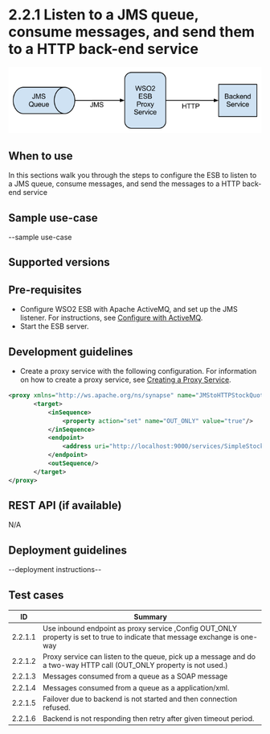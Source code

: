 
# 2.2.1  Listen to a JMS queue, consume messages, and send them to a HTTP back-end service

![EI as JMS consumer](images/JMS-Consumer.png)

## When to use
In this sections walk you through the steps to configure the ESB to listen to a JMS queue, consume messages, and send the messages to a HTTP back­-end service

## Sample use-case
--sample use-case

## Supported versions

## Pre-requisites

- Configure WSO2 ESB with Apache ActiveMQ, and set up the JMS listener. For instructions, see [Configure with ActiveMQ](https://docs.wso2.com/display/ESB500/Configure+with+ActiveMQ).
- Start the ESB server.

## Development guidelines

- Create a proxy service with the following configuration. For information on how to create a proxy service, see [Creating a Proxy Service](https://docs.wso2.com/display/ESB500/Adding+a+Proxy+Service).

```xml
<proxy xmlns="http://ws.apache.org/ns/synapse" name="JMStoHTTPStockQuoteProxy" transports="jms">
       <target>
           <inSequence>
               <property action="set" name="OUT_ONLY" value="true"/>
           </inSequence>
           <endpoint>
               <address uri="http://localhost:9000/services/SimpleStockQuoteService"/>
           </endpoint>
           <outSequence/>
       </target>
</proxy>
```

## REST API (if available)
N/A

## Deployment guidelines
--deployment instructions--

## Test cases

| ID | Summary |
| ------------- | ------------- |
| 2.2.1.1  | Use inbound endpoint as proxy service ,Config OUT_ONLY property is set to true to indicate that message exchange is one-way    |
| 2.2.1.2  | Proxy service can listen to the queue, pick up a message and do a two-way HTTP call (OUT_ONLY property is not used.)       |
| 2.2.1.3  | Messages consumed from a queue as a SOAP message    |
| 2.2.1.4  | Messages consumed from a queue as a application/xml.       |
| 2.2.1.5  | Failover due to backend is not started and then connection refused.     |
| 2.2.1.6  | Backend is not responding then retry after given timeout period.       |